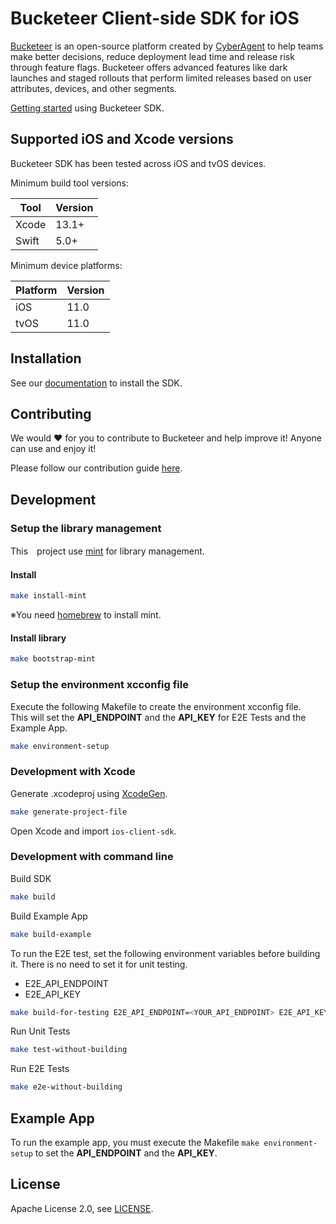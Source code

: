 # Bucketeer Client-side SDK for iOS

[Bucketeer](https://bucketeer.io) is an open-source platform created by [CyberAgent](https://www.cyberagent.co.jp/en) to help teams make better decisions, reduce deployment lead time and release risk through feature flags. Bucketeer offers advanced features like dark launches and staged rollouts that perform limited releases based on user attributes, devices, and other segments.

[Getting started](https://docs.bucketeer.io/sdk/client-side/ios) using Bucketeer SDK.

## Supported iOS and Xcode versions

Bucketeer SDK has been tested across iOS and tvOS devices.

Minimum build tool versions:

| Tool  | Version |
| ----- | ------- |
| Xcode | 13.1+   |
| Swift | 5.0+    |

Minimum device platforms:

| Platform | Version |
| -------- | ------- |
| iOS      | 11.0    |
| tvOS     | 11.0    |

## Installation

See our [documentation](https://docs.bucketeer.io/sdk/client-side/ios) to install the SDK.

## Contributing

We would ❤️ for you to contribute to Bucketeer and help improve it! Anyone can use and enjoy it!

Please follow our contribution guide [here](https://docs.bucketeer.io/contribution-guide/).

## Development

### Setup the library management
This　project use [mint](https://github.com/yonaskolb/Mint) for library management.

#### Install
```sh
make install-mint
```
※You need [homebrew](https://brew.sh/) to install mint.

#### Install library
```sh
make bootstrap-mint
```

### Setup the environment xcconfig file

Execute the following Makefile to create the environment xcconfig file.<br />
This will set the **API_ENDPOINT** and the **API_KEY** for E2E Tests and the Example App.

```sh
make environment-setup
```

### Development with Xcode

Generate .xcodeproj using [XcodeGen](https://github.com/yonaskolb/XcodeGen).
```sh
make generate-project-file
```

Open Xcode and import `ios-client-sdk`.

### Development with command line

Build SDK

```sh
make build
```

Build Example App

```sh
make build-example
```

To run the E2E test, set the following environment variables before building it. There is no need to set it for unit testing.

- E2E_API_ENDPOINT
- E2E_API_KEY

```sh
make build-for-testing E2E_API_ENDPOINT=<YOUR_API_ENDPOINT> E2E_API_KEY=<YOUR_API_KEY>
```

Run Unit Tests

```sh
make test-without-building
```

Run E2E Tests

```sh
make e2e-without-building
```

## Example App

To run the example app, you must execute the Makefile `make environment-setup` to set the **API_ENDPOINT** and the **API_KEY**.

## License

Apache License 2.0, see [LICENSE](https://github.com/bucketeer-io/ios-client-sdk/blob/main/LICENSE).
